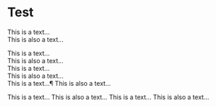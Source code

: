 # Test

This is a text...  
This is also a text...

This is a text...  
This is also a text...  
This is a text...  
This is also a text...  
This is a text...¶
This is also a text...

This is a text...
This is also a text...
This is a text...
This is also a text...
